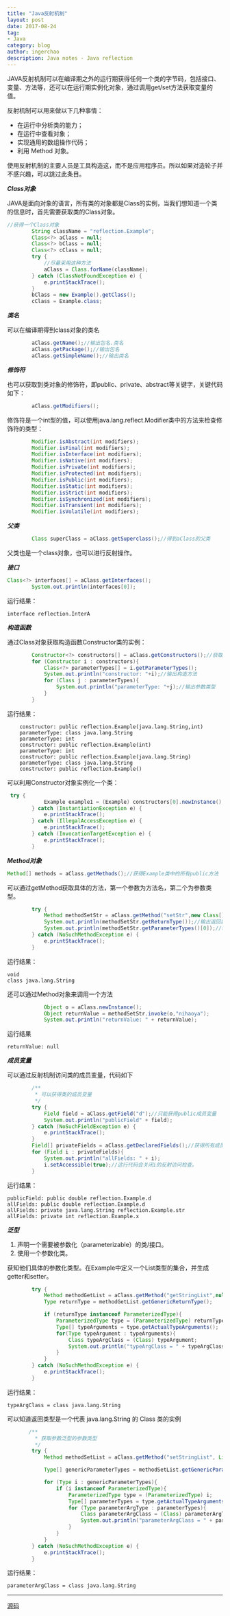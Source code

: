 ```yaml
---
title: "Java反射机制"
layout: post
date: 2017-08-24
tag:
- Java
category: blog
author: ingerchao
description: Java notes - Java reflection
---
```


JAVA反射机制可以在编译期之外的运行期获得任何一个类的字节码，包括接口、变量、方法等，还可以在运行期实例化对象，通过调用get/set方法获取变量的值。

反射机制可以用来做以下几种事情：

- 在运行中分析类的能力；
- 在运行中查看对象；
- 实现通用的数组操作代码；
- 利用 Method 对象。

使用反射机制的主要人员是工具构造这，而不是应用程序员。所以如果对造轮子并不感兴趣，可以跳过此条目。

***Class对象***

JAVA是面向对象的语言，所有类的对象都是Class的实例，当我们想知道一个类的信息时，首先需要获取类的Class对象。

```JAVA
//获得一个Class对象
        String className = "reflection.Example";
        Class<?> aClass = null;
        Class<?> bClass = null;
        Class<?> cClass = null;
        try {
            //尽量采用这种方法
            aClass = Class.forName(className);
        } catch (ClassNotFoundException e) {
            e.printStackTrace();
        }
        bClass = new Example().getClass();
        cClass = Example.class;
```

***类名***

可以在编译期得到class对象的类名
```java
        aClass.getName();//输出包名.类名
        aClass.getPackage();//输出包名
        aClass.getSimpleName();//输出类名
```

***修饰符***

也可以获取到类对象的修饰符，即public、private、abstract等关键字，关键代码如下：

```java
        aClass.getModifiers();
```

修饰符是一个int型的值，可以使用java.lang.reflect.Modifier类中的方法来检查修饰符的类型：

```java
        Modifier.isAbstract(int modifiers);
        Modifier.isFinal(int modifiers);
        Modifier.isInterface(int modifiers);
        Modifier.isNative(int modifiers);
        Modifier.isPrivate(int modifiers);
        Modifier.isProtected(int modifiers);
        Modifier.isPublic(int modifiers);
        Modifier.isStatic(int modifiers);
        Modifier.isStrict(int modifiers);
        Modifier.isSynchronized(int modifiers);
        Modifier.isTransient(int modifiers);
        Modifier.isVolatile(int modifiers);
```

***父类***

```java
        Class superClass = aClass.getSuperclass();//得到aClass的父类
```

父类也是一个class对象，也可以进行反射操作。

***接口***

```java
Class<?> interfaces[] = aClass.getInterfaces();
        System.out.println(interfaces[0]);
```

运行结果：
```
interface reflection.InterA
```

***构造函数***

通过Class对象获取构造函数Constructor类的实例：

```Java
        Constructor<?> constructors[] = aClass.getConstructors();//获取构造方法
        for (Constructor i : constructors){
            Class<?> parameterTypes[] = i.getParameterTypes();
            System.out.println("constructor: "+i);//输出构造方法
            for (Class j : parameterTypes){
                System.out.println("parameterType: "+j);//输出参数类型
            }
        }
```

运行结果：

```
    constructor: public reflection.Example(java.lang.String,int)
    parameterType: class java.lang.String
    parameterType: int
    constructor: public reflection.Example(int)
    parameterType: int
    constructor: public reflection.Example(java.lang.String)
    parameterType: class java.lang.String
    constructor: public reflection.Example()
```

可以利用Constructor对象实例化一个类：

```java
 try {
            Example example1 = (Example) constructors[0].newInstance();
        } catch (InstantiationException e) {
            e.printStackTrace();
        } catch (IllegalAccessException e) {
            e.printStackTrace();
        } catch (InvocationTargetException e) {
            e.printStackTrace();
        }
```

***Method对象***

```java
Method[] methods = aClass.getMethods();//获得Example类中的所有public方法
```

可以通过getMethod获取具体的方法，第一个参数为方法名，第二个为参数类型。

```java
        try {
            Method methodSetStr = aClass.getMethod("setStr",new Class[]{String.class});
            System.out.println(methodSetStr.getReturnType());//输出返回类型
            System.out.println(methodSetStr.getParameterTypes()[0]);//输出第一个参数类型
        } catch (NoSuchMethodException e) {
            e.printStackTrace();
        }

```

运行结果：

```
void
class java.lang.String
```

还可以通过Method对象来调用一个方法

```java
            Object o = aClass.newInstance();
            Object returnValue = methodSetStr.invoke(o,"nihaoya");
            System.out.println("returnValue: " + returnValue);
```

运行结果
```
returnValue: null
```

***成员变量***

可以通过反射机制访问类的成员变量，代码如下

```java
        /**
         * 可以获得类的成员变量
         */
        try {
            Field field = aClass.getField("d");//只能获得public成员变量
            System.out.println("publicField" + field);
        } catch (NoSuchFieldException e) {
            e.printStackTrace();
        }
        Field[] privateFields = aClass.getDeclaredFields();//获得所有成员变量，包括私有成员变量
        for (Field i : privateFields){
            System.out.println("allFields: " + i);
            i.setAccessible(true);//这行代码会关闭i的反射访问检查。
        }
```

运行结果：
```
publicField: public double reflection.Example.d
allFields: public double reflection.Example.d
allFields: private java.lang.String reflection.Example.str
allFields: private int reflection.Example.x
```

***泛型***

1. 声明一个需要被参数化（parameterizable）的类/接口。
2. 使用一个参数化类。


获知他们具体的参数化类型。在Example中定义一个List<String>类型的集合，并生成getter和setter。

```java
        try {
            Method methodGetList = aClass.getMethod("getStringList",null);
            Type returnType = methodGetList.getGenericReturnType();

            if (returnType instanceof ParameterizedType){
                ParameterizedType type = (ParameterizedType) returnType;
                Type[] typeArguments = type.getActualTypeArguments();
                for(Type typeArgument : typeArguments){
                    Class typeArgClass = (Class) typeArgument;
                    System.out.println("typeArgClass = " + typeArgClass);
                }
            }
        } catch (NoSuchMethodException e) {
            e.printStackTrace();
        }
```

运行结果：

```
typeArgClass = class java.lang.String
```

可以知道返回类型是一个代表 java.lang.String 的 Class 类的实例

```java
       /**
         * 获取参数泛型的参数类型
         */
        try {
            Method methodSetList = aClass.getMethod("setStringList", List.class);

            Type[] genericParameterTypes = methodSetList.getGenericParameterTypes();

            for (Type i : genericParameterTypes){
                if (i instanceof ParameterizedType){
                    ParameterizedType type = (ParameterizedType) i;
                    Type[] parameterTypes = type.getActualTypeArguments();
                    for (Type parameterArgType : parameterTypes){
                        Class parameterArgClass = (Class) parameterArgType;
                        System.out.println("parameterArgClass = " + parameterArgClass);
                    }
                }
            }
        } catch (NoSuchMethodException e) {
            e.printStackTrace();
        }
```

运行结果：

```
parameterArgClass = class java.lang.String
```

------------------------------------------------------------------------------------------------
[源码](https://github.com/Joki-memeda/MyLearning/edit/master/Java/Java%20Reflection/reflection)
